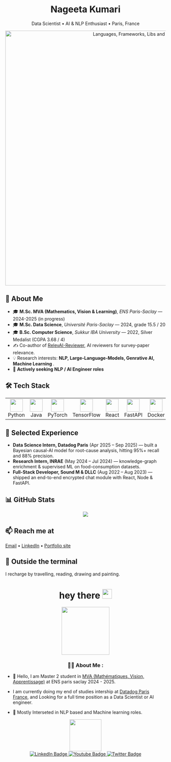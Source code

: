 
<!--
**nageetaw/nageetaw** is a ✨ _special_ ✨ repository because its `README.md` (this file) appears on your GitHub profile.

Here are some ideas to get you started:

- 🔭 I’m currently working on ...
- 🌱 I’m currently learning ...
- 👯 I’m looking to collaborate on ...
- 🤔 I’m looking for help with ...
- 💬 Ask me about ...
- 📫 How to reach me: ...
- 😄 Pronouns: ...
- ⚡ Fun fact: ...
-->
<h1 align="center">Nageeta Kumari</h1>
<p align="center">
  Data Scientist&nbsp;•&nbsp;AI&nbsp;&amp;&nbsp;NLP Enthusiast&nbsp;•&nbsp;Paris, France
</p>

<!-- ----------  Skills banner (see section 1) ---------- -->
<p align="center">
  <img src="assets/skills-banner.png"
       alt="Languages, Frameworks, Libs and Tools"
       width="800">
</p>

<!-- ----------  About ---------- -->
<h2>🚀 About&nbsp;Me</h2>
<ul>
  <li>🎓 <strong>M.Sc. MVA (Mathematics, Vision &amp; Learning)</strong>, <em>ENS Paris-Saclay</em> — 2024-2025 (in progress)</li>
  <li>🎓 <strong>M.Sc. Data Science</strong>, <em>Université Paris-Saclay</em> — 2024, grade 15.5 / 20</li>
  <li>🎓 <strong>B.Sc. Computer Science</strong>, <em>Sukkur IBA University</em> — 2022, Silver Medalist (CGPA 3.68 / 4)</li>
  <li>✍️ Co-author of <a href="https://hal.science/LISN/hal-04608255v1">RelevAI-Reviewer</a>, AI reviewers for survey-paper relevance.</li>
  <li>💡 Research interests: <strong>NLP, Large-Language-Models, Genrative AI, Machine Learning </strong>.</li>
  <li>🎯 <strong>Actively seeking NLP / AI Engineer roles</strong> </li>
</ul>

<!-- ----------  Tech stack ---------- -->
<h2>🛠️ Tech&nbsp;Stack</h2>
<table>
  <tr>
    <td align="center"><img src="https://cdn.jsdelivr.net/gh/devicons/devicon/icons/python/python-original.svg" width="40"><br>Python</td>
    <td align="center"><img src="https://cdn.jsdelivr.net/gh/devicons/devicon/icons/java/java-original.svg"   width="40"><br>Java</td>
    <td align="center"><img src="https://cdn.jsdelivr.net/gh/devicons/devicon/icons/pytorch/pytorch-original.svg" width="40"><br>PyTorch</td>
    <td align="center"><img src="https://cdn.jsdelivr.net/gh/devicons/devicon/icons/tensorflow/tensorflow-original.svg" width="40"><br>TensorFlow</td>
    <td align="center"><img src="https://cdn.jsdelivr.net/gh/devicons/devicon/icons/react/react-original.svg" width="40"><br>React</td>
    <td align="center"><img src="https://cdn.jsdelivr.net/gh/devicons/devicon/icons/fastapi/fastapi-original.svg" width="40"><br>FastAPI</td>
    <td align="center"><img src="https://cdn.jsdelivr.net/gh/devicons/devicon/icons/docker/docker-original.svg" width="40"><br>Docker</td>
    <td align="center"><img src="https://cdn.jsdelivr.net/gh/devicons/devicon/icons/aws/aws-original.svg"       width="40"><br>AWS</td>
  </tr>
</table>

<!-- ----------  Experience highlights ---------- -->
<h2>💼 Selected&nbsp;Experience</h2>
<ul>
  <li><strong>Data Science Intern, Datadog Paris</strong> (Apr 2025 – Sep 2025) — built a Bayesian causal-AI model for root-cause analysis, hitting 95%+ recall and 88% precision.</li>
  <li><strong>Research Intern, INRAE</strong> (May 2024 – Jul 2024) — knowledge-graph enrichment &amp; supervised ML on food-consumption datasets.</li>
  <li><strong>Full-Stack Developer, Sound M &amp; DLLC</strong> (Aug 2022 – Aug 2023) — shipped an end-to-end encrypted chat module with React, Node &amp; FastAPI.</li>
</ul>

<!-- ----------  Quick stats ---------- -->
<h2>📊 GitHub&nbsp;Stats</h2>
<p align="center">
  <img src="https://github-readme-stats.vercel.app/api?username=nageeta124&show_icons=true&hide_title=true">
</p>

<!-- ----------  Contact ---------- -->
<h2>📫 Reach&nbsp;me&nbsp;at</h2>
<p>
  <a href="mailto:nageetaw@gmail.com">Email</a> •
  <a href="https://linkedin.com/in/nageeta124">LinkedIn</a> •
  <a href="https://nageetw.github.io">Portfolio&nbsp;site</a>
</p>

<!-- ----------  Fun ---------- -->
<h2>🎨 Outside&nbsp;the&nbsp;terminal</h2>
<p>I recharge by travelling, reading, drawing and painting.</p>

  
</div>
<div align="center">
<!-- <img src="https://komarev.com/ghpvc/?username=nageetaw&style=flat-square&color=blue" alt=""/></div> -->
  
  <h1>
  hey there
  <img src="https://media.giphy.com/media/hvRJCLFzcasrR4ia7z/giphy.gif" width="30px"/>
</h1>
  
  <div align="center">
  <img src="https://media.giphy.com/media/NgurY1o4z080Jfoyzw/giphy.gif" height="150"/>
</div>
  
  ### :woman_technologist: About Me :
  <div align="left">
    
- :telescope: Hello, I am Master 2 student in <a href="https://www.master-mva.com/"> MVA (Mathématiques, Vision, Apprentissage)</a> at ENS paris saclay 2024 - 2025.
- I am currently doing my end of studies intership at <a href="https://docs.datadoghq.com/">Datadog Paris France</a>, and Looking for a full time position as a Data Scientist or AI engineer. </a>

- :seedling: Mostly Interseted in NLP based and Machine learning roles.

  
  </div>
  <div id="header" align="center">
  <img src="https://media.giphy.com/media/FPbnShq1h1IS5FQyPD/giphy.gif" width="100"/>
</div>
<div id="badges" align="center">
  <a href="www.linkedin.com/in/nageeta-kumari-3a48401a3">
    <img src="https://img.shields.io/badge/LinkedIn-blue?style=for-the-badge&logo=linkedin&logoColor=white" alt="LinkedIn Badge"/>
  </a>
  <a href="your-youtube-URL">
    <img src="https://img.shields.io/badge/YouTube-red?style=for-the-badge&logo=youtube&logoColor=white" alt="Youtube Badge"/>
  </a>
  <a href="https://twitter.com/NageetaW">
    <img src="https://img.shields.io/badge/Twitter-blue?style=for-the-badge&logo=twitter&logoColor=white" alt="Twitter Badge"/>
  </a>
  
